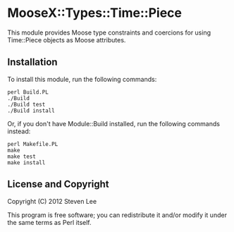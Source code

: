 MooseX::Types::Time::Piece
==========================

This module provides Moose type constraints and coercions for using
Time::Piece objects as Moose attributes.

Installation
------------

To install this module, run the following commands:

	perl Build.PL
	./Build
	./Build test
	./Build install

Or, if you don't have Module::Build installed, run the following commands instead:

    perl Makefile.PL
    make
    make test
    make install

License and Copyright
---------------------

Copyright (C) 2012 Steven Lee

This program is free software; you can redistribute it and/or modify it
under the same terms as Perl itself.

